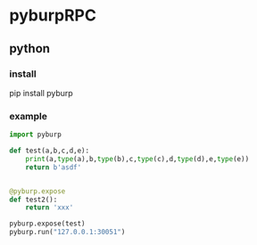 # pyburpRPC

## python

### install
pip install pyburp

### example
```python
import pyburp 

def test(a,b,c,d,e):
    print(a,type(a),b,type(b),c,type(c),d,type(d),e,type(e))
    return b'asdf'


@pyburp.expose
def test2():
    return 'xxx'

pyburp.expose(test)
pyburp.run("127.0.0.1:30051")
```
